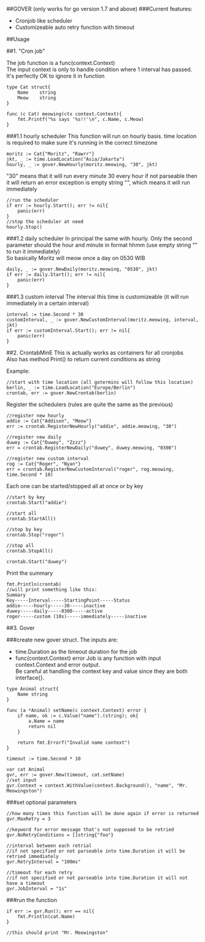 ##GOVER (only works for go version 1.7 and above)
###Current features:
- Cronjob like scheduler
- Customizeable auto retry function with timeout

##Usage

##1. "Cron job"

The job function is a func(context.Context)  
The input context is only to handle condition where 1 interval has passed. It's perfectly OK to ignore it in function
```
type Cat struct{
	Name 	string
	Meow	string
}

func (c Cat) meowing(ctx context.Context){
	fmt.Printf("%s says '%s!!'\n", c.Name, c.Meow)
}
```

###1.1 hourly scheduler
This function will run on hourly basis. time location is required to make sure it's running in the correct timezone
```
moritz := Cat{"Moritz", "Rawrr"}
jkt, _ := time.LoadLocation("Asia/Jakarta")
hourly, _ := gover.NewHourly(moritz.meowing, "30", jkt)
```

"30" means that it will run every minute 30 every hour
if not parseable then it will return an error
exception is empty string "", which means it will run immediately 

```
//run the scheduler
if err := hourly.Start(); err != nil{
	panic(err)
}
//stop the scheduler at need
hourly.Stop()
```

###1.2 daily scheduler
In principal the same with hourly. Only the second parameter should the hour and minute in format hhmm (use empty string "" to run it immediately)  
So basically Moritz will meow once a day on 0530 WIB
```
daily, _ := gover.NewDaily(moritz.meowing, "0530", jkt)
if err := daily.Start(); err != nil{
	panic(err)
}
```

###1.3 custom interval
The interval this time is customizeable (it will run immediately in a certain interval)
```
interval := time.Second * 30
customInterval, _ := gover.NewCustomInterval(moritz.meowing, interval, jkt)
if err := customInterval.Start(); err != nil{
	panic(err)
}

```

##2. CrontabMinE
This is actually works as containers for all cronjobs  
Also has method Print() to return current conditions as string  

Example: 
```
//start with time location (all gotermins will follow this location)
berlin, _ := time.LoadLocation("Europe/Berlin")
crontab, err := gover.NewCrontab(berlin)
```

Register the schedulers (rules are quite the same as the previous)  
```
//register new hourly
addie := Cat{"Addison", "Meow"}
err := crontab.RegisterNewHourly("addie", addie.meowing, "30")

//register new daily
duwey := Cat{"Duwey", "Zzzz"}
err = crontab.RegisterNewDaily("duwey", duwey.meowing, "0300")

//register new custom interval
rog := Cat{"Roger", "Nyan"}
err = crontab.RegisterNewCustomInterval("roger", rog.meowing, time.Second * 10)
```

Each one can be started/stopped all at once or by key
```
//start by key
crontab.Start("addie")

//start all
crontab.StartAll()

//stop by key
crontab.Stop("roger")

//stop all
crontab.StopAll()

crontab.Start("duwey")
```

Print the summary
```
fmt.Println(crontab)
//will print something like this:
Summary
Key-----Interval-----StartingPoint-----Status
addie-----hourly-----30-----inactive
duwey-----daily-----0300-----active
roger-----custom (10s)-----immediately-----inactive
```



##3. Gover

###create new gover struct. The inputs are: 
- time.Duration as the timeout duration for the job
- func(context.Context) error
Job is any function with input context.Context and error output.  
Be careful at handling the context key and value since they are both interface{}.

```
type Animal struct{
	Name string
}

func (a *Animal) setName(c context.Context) error {
	if name, ok := c.Value("name").(string); ok{
		a.Name = name
		return nil
	}

	return fmt.Errorf("Invalid name context")
}

timeout := time.Second * 10

var cat Animal
gvr, err := gover.New(timeout, cat.setName)
//set input 
gvr.Context = context.WithValue(context.Background(), "name", "Mr. Meowingston")
```

###set optional parameters
```
//how many times this function will be done again if error is returned
gvr.MaxRetry = 3 

//keyword for error message that's not supposed to be retried
gvr.NoRetryConditions = []string{"foo"}

//interval between each retrial
//if not specified or not parseable into time.Duration it will be retried immediately
gvr.RetryInterval = "100ms"

//timeout for each retry 
//if not specified or not parseable into time.Duration it will not have a timeout 
gvr.JobInterval = "1s"
```
###run the function
```
if err := gvr.Run(); err == nil{
	fmt.Println(cat.Name)
}

//this should print "Mr. Meowingston"

```



